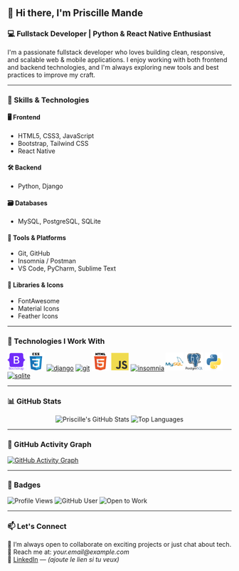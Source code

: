 ## 👋 Hi there, I'm Priscille Mande

### 💻 Fullstack Developer | Python & React Native Enthusiast

I'm a passionate fullstack developer who loves building clean, responsive, and scalable web & mobile applications. I enjoy working with both frontend and backend technologies, and I'm always exploring new tools and best practices to improve my craft.

---

### 🧠 Skills & Technologies

#### 🖥️ Frontend
- HTML5, CSS3, JavaScript
- Bootstrap, Tailwind CSS
- React Native

#### 🛠️ Backend
- Python, Django

#### 🗃️ Databases
- MySQL, PostgreSQL, SQLite

#### 🔧 Tools & Platforms
- Git, GitHub
- Insomnia / Postman
- VS Code, PyCharm, Sublime Text

#### 🎨 Libraries & Icons
- FontAwesome
- Material Icons
- Feather Icons

---

### 🚀 Technologies I Work With

<p align="left">
  <a href="https://getbootstrap.com/"><img src="https://raw.githubusercontent.com/devicons/devicon/master/icons/bootstrap/bootstrap-plain-wordmark.svg" alt="bootstrap" width="40" height="40"/></a>
  <a href="https://www.w3schools.com/css/"><img src="https://raw.githubusercontent.com/devicons/devicon/master/icons/css3/css3-original-wordmark.svg" alt="css3" width="40" height="40"/></a>
  <a href="https://www.djangoproject.com/"><img src="https://cdn.worldvectorlogo.com/logos/django.svg" alt="django" width="40" height="40"/></a>
  <a href="https://git-scm.com/"><img src="https://www.vectorlogo.zone/logos/git-scm/git-scm-icon.svg" alt="git" width="40" height="40"/></a>
  <a href="https://www.w3.org/html/"><img src="https://raw.githubusercontent.com/devicons/devicon/master/icons/html5/html5-original-wordmark.svg" alt="html5" width="40" height="40"/></a>
  <a href="https://developer.mozilla.org/en-US/docs/Web/JavaScript"><img src="https://raw.githubusercontent.com/devicons/devicon/master/icons/javascript/javascript-original.svg" alt="javascript" width="40" height="40"/></a>
  <a href="https://insomnia.rest/"><img src="https://seeklogo.com/images/I/insomnia-logo-A35E09EB19-seeklogo.com.png" alt="insomnia" width="40" height="40"/></a>
  <a href="https://www.mysql.com/"><img src="https://raw.githubusercontent.com/devicons/devicon/master/icons/mysql/mysql-original-wordmark.svg" alt="mysql" width="40" height="40"/></a>
  <a href="https://www.postgresql.org"><img src="https://raw.githubusercontent.com/devicons/devicon/master/icons/postgresql/postgresql-original-wordmark.svg" alt="postgresql" width="40" height="40"/></a>
  <a href="https://www.python.org"><img src="https://raw.githubusercontent.com/devicons/devicon/master/icons/python/python-original.svg" alt="python" width="40" height="40"/></a>
  <a href="https://www.sqlite.org/"><img src="https://www.vectorlogo.zone/logos/sqlite/sqlite-icon.svg" alt="sqlite" width="40" height="40"/></a>
</p>

---

### 📊 GitHub Stats

<div align="center">
  <img src="https://github-readme-stats.vercel.app/api?username=PriscilleMande&show_icons=true&theme=radical" alt="Priscille's GitHub Stats" height="180px"/>
  <img src="https://github-readme-stats.vercel.app/api/top-langs/?username=PriscilleMande&layout=compact&theme=radical" alt="Top Languages" height="180px"/>
</div>

---

### 🧭 GitHub Activity Graph

[![GitHub Activity Graph](https://github-readme-activity-graph.vercel.app/graph?username=PriscilleMande&theme=github-compact)](https://github.com/ashutosh00710/github-readme-activity-graph)

---

### 🏅 Badges

![Profile Views](https://komarev.com/ghpvc/?username=PriscilleMande&label=Profile%20views&color=0e75b6&style=flat)
![GitHub User](https://img.shields.io/badge/GitHub-Fullstack_Developer-blue?logo=github)
![Open to Work](https://img.shields.io/badge/-Open%20to%20Work-green?style=flat-square)

---

### 📫 Let's Connect

💬 I’m always open to collaborate on exciting projects or just chat about tech.  
📧 Reach me at: _your.email@example.com_  
🔗 [LinkedIn](https://www.linkedin.com/in/votreprofil) — *(ajoute le lien si tu veux)*

